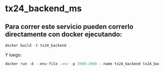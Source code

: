 # tx24_backend_ms

## Para correr este servicio pueden correrlo directamente con docker ejecutando:
```javascript
docker build -t tx24_backend .
```
Y luego:
```javascript
docker run -d --env-file .env -p 3000:3000 --name tx24_backend tx24_backend
```
